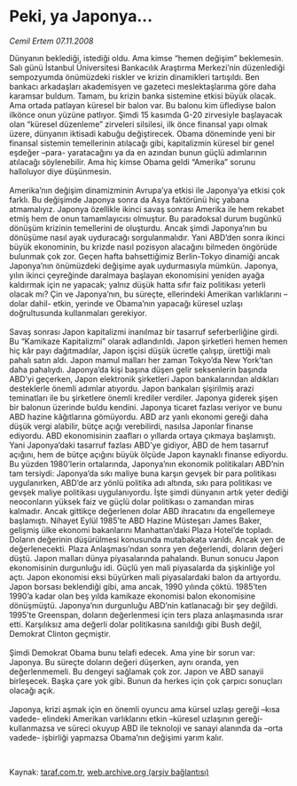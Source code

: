 # Peki, ya Japonya...

*Cemil Ertem 07.11.2008*

<div class="taraf_structure_2col_1zq">
<div class="margen_n">



 <p>Dünyanın beklediği, istediği oldu. Ama kimse “hemen değişim” beklemesin. Salı günü İstanbul Üniversitesi Bankacılık Araştırma Merkezi’nin düzenlediği sempozyumda önümüzdeki riskler ve krizin dinamikleri tartışıldı. Ben bankacı arkadaşları akademisyen ve gazeteci meslektaşlarıma göre daha karamsar buldum. Tamam, bu krizin banka sistemine etkisi büyük olacak. Ama ortada patlayan küresel bir balon var. Bu balonu kim üflediyse balon ilkönce onun yüzüne patlıyor. Şimdi 15 kasımda G-20 zirvesiyle başlayacak olan “küresel düzenleme” zirveleri silsilesi, ilk önce finansal yapı olmak üzere, dünyanın iktisadi kabuğu değiştirecek. Obama döneminde yeni bir finansal sistemin temellerinin atılacağı gibi, kapitalizmin küresel bir genel eşdeğer –para- yaratacağını ya da en azından bunun güçlü adımlarının atılacağı söylenebilir. Ama hiç kimse Obama geldi “Amerika” sorunu halloluyor diye düşünmesin. <br/><br/>Amerika’nın değişim dinamizminin Avrupa’ya etkisi ile Japonya’ya etkisi çok farklı. Bu değişimde Japonya sonra da Asya faktörünü hiç yabana atmamalıyız. Japonya özellikle ikinci savaş sonrası Amerika ile hem rekabet etmiş hem de onun tamamlayıcısı olmuştur. Bu paradoksal durum bugünkü dönüşüm krizinin temellerini de oluşturdu. Ancak şimdi Japonya’nın bu dönüşüme nasıl ayak uyduracağı sorgulanmalıdır. Yani ABD’den sonra ikinci büyük ekonominin, bu krizde nasıl pozisyon alacağını bilmeden öngörüde bulunmak çok zor. Geçen hafta bahsettiğimiz Berlin-Tokyo dinamiği ancak Japonya’nın önümüzdeki değişime ayak uydurmasıyla mümkün. Japonya, yılın ikinci çeyreğinde daralmaya başlayan ekonomisini yeniden ayağa kaldırmak için ne yapacak; yalnız düşük hatta sıfır faiz politikası yeterli olacak mı? Çin ve Japonya’nın, bu süreçte, ellerindeki Amerikan varlıklarını –dolar dahil- etkin, yerinde ve Obama’nın yapacağı küresel uzlaşı doğrultusunda kullanmaları gerekiyor. <br/><br/>Savaş sonrası Japon kapitalizmi inanılmaz bir tasarruf seferberliğine girdi. Bu “Kamikaze Kapitalizmi” olarak adlandırıldı. Japon şirketleri hemen hemen hiç kâr payı dağıtmadılar, Japon işçisi düşük ücretle çalışıp, ürettiği malı pahalı satın aldı. Japon mamul malları her zaman Tokyo’da New York’tan daha pahalıydı. Japonya’da kişi başına düşen gelir seksenlerin başında ABD’yi geçerken, Japon elektronik şirketleri Japon bankalarından aldıkları desteklerle önemli adımlar atıyordu. Japon bankaları şişirilmiş arazi teminatları ile bu şirketlere önemli krediler verdiler. Japonya giderek şişen bir balonun üzerinde buldu kendini. Japonya ticaret fazlası veriyor ve bunu ABD hazine kâğıtlarına gömüyordu. ABD arz yanlı ekonomi gereği daha düşük vergi alabilir, bütçe açığı verebilirdi, nasılsa Japonlar finanse ediyordu. ABD ekonomisinin zaafları o yıllarda ortaya çıkmaya başlamıştı. Yani Japonya’daki tasarruf fazlası ABD’ye gidiyor, ABD de hem tasarruf açığını, hem de bütçe açığını büyük ölçüde Japon kaynaklı finanse ediyordu. Bu yüzden 1980’lerin ortalarında, Japonya’nın ekonomik politikaları ABD’nin tam tersiydi: Japonya’da sıkı maliye buna karşın gevşek bir para politikası uygulanırken, ABD’de arz yönlü politika adı altında, sıkı para politikası ve gevşek maliye politikası uygulanıyordu. İşte şimdi dünyanın artık yeter dediği neoconların yüksek faiz ve güçlü dolar politikası o zamandan miras kalmadır. Ancak gittikçe değerlenen dolar ABD ihracatını da engellemeye başlamıştı. Nihayet Eylül 1985’te ABD Hazine Müsteşarı James Baker, gelişmiş ülke ekonomi bakanlarını Manhattan’daki Plaza Hotel’de topladı. Doların değerinin düşürülmesi konusunda mutabakata varıldı. Ancak yen de değerlenecekti. Plaza Anlaşması’ndan sonra yen değerlendi, doların değeri düştü. Japon malları dünya piyasalarında pahalandı. Bunun sonucu Japon ekonomisinin durgunluğu idi. Güçlü yen mali piyasalarda da şişkinliğe yol açtı. Japon ekonomisi eksi büyürken mali piyasalardaki balon da artıyordu. Japon borsası beklendiği gibi, ama ancak, 1990 yılında çöktü. 1985’ten 1990’a kadar olan beş yılda kamikaze ekonomisi balon ekonomisine dönüşmüştü. Japonya’nın durgunluğu ABD’nin katlanacağı bir şey değildi. 1995’te Greenspan, doların değerlenmesi için ters plaza anlaşmasında ısrar etti. Karşılıksız ama değerli dolar politikasına sanıldığı gibi Bush değil, Demokrat Clinton geçmiştir. <br/><br/>Şimdi Demokrat Obama bunu telafi edecek. Ama yine bir sorun var: Japonya. Bu süreçte doların değeri düşerken, aynı oranda, yen değerlenmemeli. Bu dengeyi sağlamak çok zor. Japon ve ABD sanayii birleşecek. Başka çare yok gibi. Bunun da herkes için çok çarpıcı sonuçları olacağı açık. <br/><br/>Japonya, krizi aşmak için en önemli oyuncu ama kürsel uzlaşı gereği –kısa vadede- elindeki Amerikan varlıklarını etkin –küresel uzlaşının gereği- kullanmazsa ve süreci okuyup ABD ile teknoloji ve sanayi alanında da –orta vadede- işbirliği yapmazsa Obama’nın değişimi yarım kalır. </p>

<br/>


<div id="taraf_not">
</div>

</div>


</div>

Kaynak: [taraf.com.tr](http://www.taraf.com.tr:80/makale/2569.htm), [web.archive.org (arşiv bağlantısı)](http://web.archive.org/web/20081220054527/http://www.taraf.com.tr:80/makale/2569.htm)
